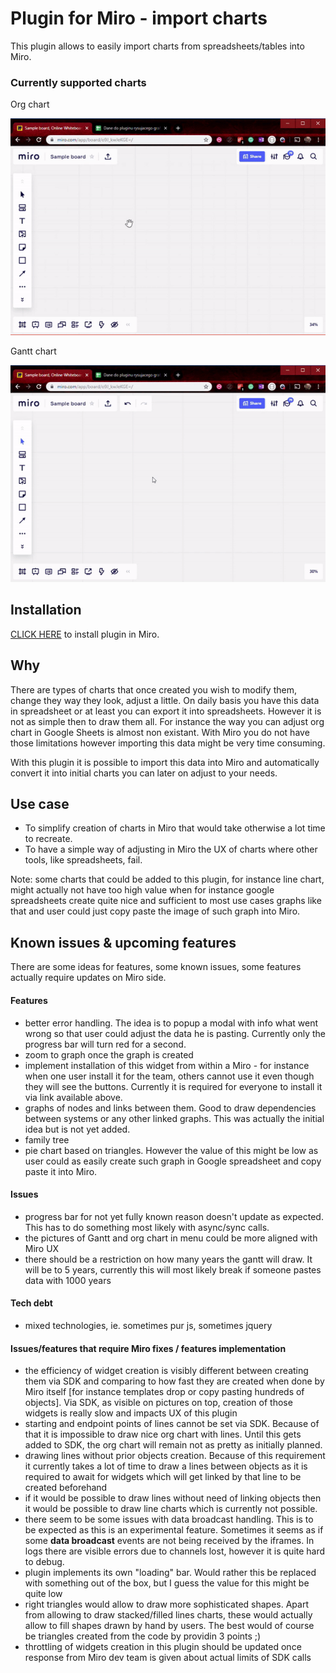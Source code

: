# Plugin for Miro - import charts

This plugin allows to easily import charts from spreadsheets/tables into Miro. 

### Currently supported charts
 Org chart
 
![Org chart](docs/orgChart.gif)

Gantt chart

![Gantt chart](docs/gantt.gif)
## Installation
[CLICK HERE](https://miro.com/oauth/authorize/?response_type=token&client_id=3074457347050462782&redirect_uri=https://kaszaq.github.io/miro-chart-importer/installComplete.html) to install plugin in Miro.

## Why

There are types of charts that once created you wish to modify them, change they way they look, adjust a little. On daily basis you have this data in spreadsheet or at least you can export it into spreadsheets.
However it is not as simple then to draw them all. For instance the way you can adjust org chart in Google Sheets is almost non existant. With Miro you do not have those limitations however importing this data might be 
very time consuming.

With this plugin it is possible to import this data into Miro and automatically convert it into initial charts you can later on adjust to your needs.

## Use case

* To simplify creation of charts in Miro that would take otherwise a lot time to recreate.
* To have a simple way of adjusting in Miro the UX of charts where other tools, like spreadsheets, fail.

Note: some charts that could be added to this plugin, for instance line chart, might actually not have too high value when for instance google spreadsheets create quite nice and sufficient to most use cases graphs like that and user could just copy paste the image of such graph into Miro.

## Known issues & upcoming features
There are some ideas for features, some known issues, some features actually require updates on Miro side.

#### Features
* better error handling. The idea is to popup a modal with info what went wrong so that user could adjust the data he is pasting. Currently only the progress bar will turn red for a second.
* zoom to graph once the graph is created
* implement installation of this widget from within a Miro - for instance when one user install it for the team, others cannot use it even though they will see the buttons. Currently it is required for everyone to install it via link available above.
* graphs of nodes and links between them. Good to draw dependencies between systems or any other linked graphs. This was actually the initial idea but is not yet added. 
* family tree
* pie chart based on triangles. However the value of this might be low as user could as easily create such graph in Google spreadsheet and copy paste it into Miro.

#### Issues
* progress bar for not yet fully known reason doesn't update as expected. This has to do something most likely with async/sync calls.
* the pictures of Gantt and org chart in menu could be more aligned with Miro UX
* there should be a restriction on how many years the gantt will draw. It will be to 5 years, currently this will most likely break if someone pastes data with 1000 years

#### Tech debt
* mixed technologies, ie. sometimes pur js, sometimes jquery

#### Issues/features that require Miro fixes / features implementation
* the efficiency of widget creation is visibly different between creating them via SDK and comparing to how fast they are created when done by Miro itself [for instance templates drop or copy pasting hundreds of objects]. Via SDK, as visible on pictures on top, creation of those widgets is really slow and impacts UX of this plugin
* starting and endpoint points of lines cannot be set via SDK. Because of that it is impossible to draw nice org chart with lines. Until this gets added to SDK, the org chart will remain not as pretty as initially planned.
* drawing lines without prior objects creation. Because of this requirement it currently takes a lot of time to draw a lines between objects as it is required to await for widgets which will get linked by that line to be created beforehand
* if it would be possible to draw lines without need of linking objects then it would be possible to draw line charts which is currently not possible.
* there seem to be some issues with data broadcast handling. This is to be expected as this is an experimental feature. Sometimes it seems as if some **data broadcast** events are not being received by the iframes. In logs there are visible errors due to channels lost, however it is quite hard to debug.
* plugin implements its own "loading" bar. Would rather this be replaced with something out of the box, but I guess the value for this might be quite low
* right triangles would allow to draw more sophisticated shapes. Apart from allowing to draw stacked/filled lines charts, these would actually allow to fill shapes drawn by hand by users. The best would of course be triangles created from the code by providin 3 points ;)
* throttling of widgets creation in this plugin should be updated once response from Miro dev team is given about actual limits of SDK calls